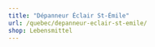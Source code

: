 ```yaml
---
title: "Dépanneur Éclair St-Émile"
url: /quebec/depanneur-eclair-st-emile/
shop: Lebensmittel
---
```


